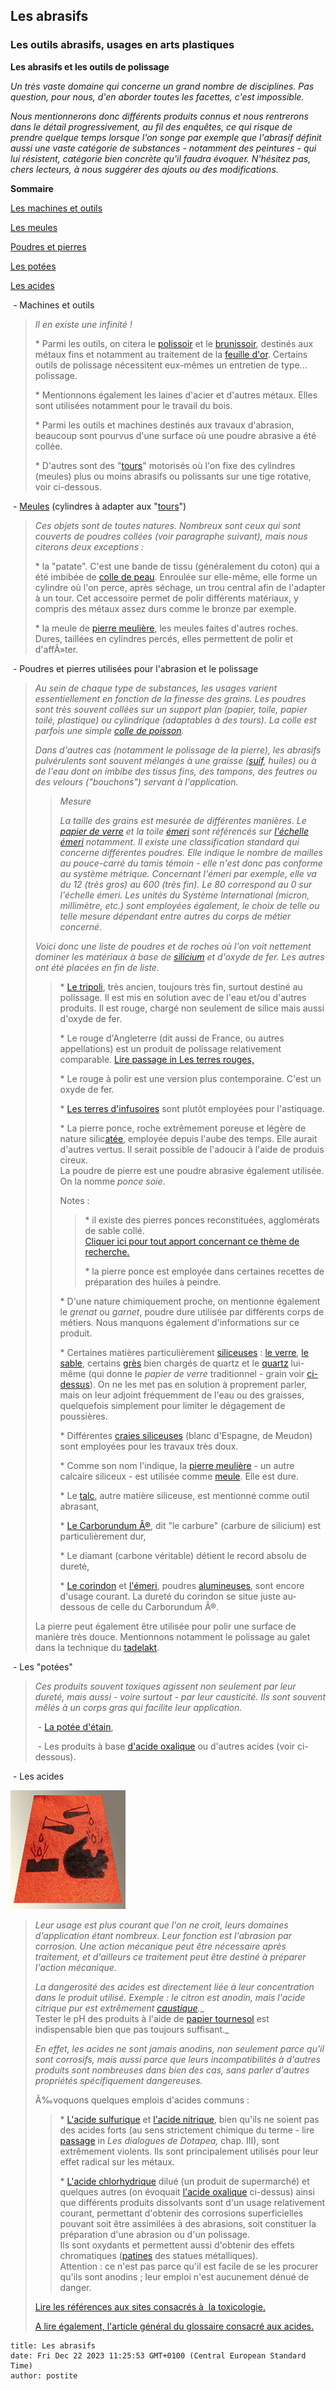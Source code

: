 ## Les abrasifs
### Les outils abrasifs, usages en arts plastiques
 **Les abrasifs et les outils de polissage**

_Un très vaste domaine qui concerne un grand nombre de disciplines. Pas question, pour nous, d'en aborder toutes les facettes, c'est impossible._

_Nous mentionnerons donc différents produits connus et nous rentrerons dans le détail progressivement, au fil des enquêtes, ce qui risque de prendre quelque temps lorsque l'on songe par exemple que l'abrasif définit aussi une vaste catégorie de substances - notamment des peintures - qui lui résistent, catégorie bien concrète qu'il faudra évoquer. N'hésitez pas, chers lecteurs, à nous suggérer des ajouts ou des modifications._

**Sommaire**

[Les machines et outils](abrasifs.html#machinesetoutils)

[Les meules](abrasifs.html#tours)

[Poudres et pierres](abrasifs.html#poudresetpierres)

[Les potées](abrasifs.html#potees)

[Les acides](abrasifs.html#acides)

 - Machines et outils

> _Il en existe une infinité !_
> 
> \* Parmi les outils, on citera le [polissoir](p.html#polissoir) et le [brunissoir](brunissoir.html), destinés aux métaux fins et notamment au traitement de la [feuille d'or](feuillesmetalliques.html). Certains outils de polissage nécessitent eux-mêmes un entretien de type... polissage.
> 
> \* Mentionnons également les laines d'acier et d'autres métaux. Elles sont utilisées notamment pour le travail du bois.
> 
> \* Parmi les outils et machines destinés aux travaux d'abrasion, beaucoup sont pourvus d'une surface où une poudre abrasive a été collée.
> 
> \* D'autres sont des "[tours](tour.html)" motorisés où l'on fixe des cylindres (meules) plus ou moins abrasifs ou polissants sur une tige rotative, voir ci-dessous.

 - [Meules](meule.html) (cylindres à adapter aux "[tours](tour.html)")

> _Ces objets sont de toutes natures. Nombreux sont ceux qui sont couverts de poudres collées (voir paragraphe suivant), mais nous citerons deux exceptions :_
> 
> \* la "patate". C'est une bande de tissu (généralement du coton) qui a été imbibée de [colle de peau](colledepeau.html). Enroulée sur elle-même, elle forme un cylindre où l'on perce, après séchage, un trou central afin de l'adapter à un tour. Cet accessoire permet de polir différents matériaux, y compris des métaux assez durs comme le bronze par exemple.
> 
> \* la meule de [pierre meulière](pierremeuliere.html), les meules faites d'autres roches. Dures, taillées en cylindres percés, elles permettent de polir et d'affÃ»ter.

 - Poudres et pierres utilisées pour l'abrasion et le polissage

> _Au sein de chaque type de substances, les usages varient essentiellement en fonction de la finesse des grains. Les poudres sont très souvent collées sur un support plan (papier, toile, papier toilé, plastique) ou cylindrique (adaptables à des tours). La colle est parfois une simple [colle de poisson](colledepoisson.html)._
> 
> _Dans d'autres cas (notamment le polissage de la pierre), les abrasifs pulvérulents sont souvent mélangés à une graisse ([suif](suif.html), huiles) ou à de l'eau dont on imbibe des tissus fins, des tampons, des feutres ou des velours ("bouchons") servant à l'application._
> 
> > _Mesure_
> > 
> > _La taille des grains est mesurée de différentes manières. Le [papier de verre](abrasifs.html#silices) et la toile [émeri](emeri.html) sont référencés sur [l'échelle émeri](e.html#echelleemeri) notamment. Il existe une classification standard qui concerne différentes poudres. Elle indique le nombre de mailles au pouce-carré du tamis témoin - elle n'est donc pas conforme au système métrique. Concernant l'émeri par exemple, elle va du 12 (très gros) au 600 (très fin). Le 80 correspond au 0 sur l'échelle émeri. Les unités du Système International (micron, millimètre, etc.) sont employées également, le choix de telle ou telle mesure dépendant entre autres du corps de métier concerné._
> 
> _Voici donc une liste de poudres et de roches où l'on voit nettement dominer les matériaux à base de [silicium](silicium.html) et d'oxyde de fer. Les autres ont été placées en fin de liste._
> 
> > \* [Le tripoli](tripoli.html), très ancien, toujours très fin, surtout destiné au polissage. Il est mis en solution avec de l'eau et/ou d'autres produits. Il est rouge, chargé non seulement de silice mais aussi d'oxyde de fer.
> > 
> > \* Le rouge d'Angleterre (dit aussi de France, ou autres appellations) est un produit de polissage relativement comparable. [Lire passage in Les terres rouges,](terresrouges.html#rougedangleterre)
> > 
> > \* Le rouge à polir est une version plus contemporaine. C'est un oxyde de fer.
> > 
> > \* [Les terres d'infusoires](infusoire.html) sont plutôt employées pour l'astiquage.
> > 
> > \* La pierre ponce, roche extrêmement poreuse et légère de nature silic[atée](uresiresates.html), employée depuis l'aube des temps. Elle aurait d'autres vertus. Il serait possible de l'adoucir à l'aide de produis cireux.  
> > La poudre de pierre est une poudre abrasive également utilisée. On la nomme _ponce soie_.
> > 
> > Notes :
> > 
> > > \* il existe des pierres ponces reconstituées, agglomérats de sable collé.  
> > > [Cliquer ici pour tout apport concernant ce thème de recherche.](ecrire.html)
> > > 
> > > \* la pierre ponce est employée dans certaines recettes de préparation des huiles à peindre.
> > 
> > \* D'une nature chimiquement proche, on mentionne également le _grenat_ ou _garnet_, poudre dure utilisée par différents corps de métiers. Nous manquons également d'informations sur ce produit.
> > 
> > \* Certaines matières particulièrement [siliceuses](silice.html) : [le verre](verre.html), [le sable](sable.html), certains [grès](gres.html) bien chargés de quartz et le [quartz](quartz.html) lui-même (qui donne le _papier de verre_ traditionnel - grain voir [ci-dessus](abrasifs.html#echelles)). On ne les met pas en solution à proprement parler, mais on leur adjoint fréquemment de l'eau ou des graisses, quelquefois simplement pour limiter le dégagement de poussières.
> > 
> > \* Différentes [craies siliceuses](craie.html#craiessiliceuses) (blanc d'Espagne, de Meudon) sont employées pour les travaux très doux.
> > 
> > \* Comme son nom l'indique, la [pierre meulière](pierremeuliere.html) - un autre calcaire siliceux - est utilisée comme [meule](meule.html). Elle est dure.
> > 
> > \* Le [talc](talc.html), autre matière siliceuse, est mentionné comme outil abrasant,
> > 
> > \* [Le Carborundum Â®](carborundum.html), dit "le carbure" (carbure de silicium) est particulièrement dur,
> > 
> > \* Le diamant (carbone véritable) détient le record absolu de dureté,
> > 
> > \* [Le corindon](corindon.html) et [l'émeri](emeri.html), poudres [alumineuses](alumine.html), sont encore d'usage courant. La dureté du corindon se situe juste au-dessous de celle du Carborundum Â®.
> 
> La pierre peut également être utilisée pour polir une surface de manière très douce. Mentionnons notamment le polissage au galet dans la technique du [tadelakt](tadelakt.html).

 - Les "potées"

> _Ces produits souvent toxiques agissent non seulement par leur dureté, mais aussi - voire surtout - par leur causticité. Ils sont souvent mêlés à un corps gras qui facilite leur application._
> 
>  - [La potée d'étain](poteedetain.html),
> 
>  - Les produits à base [d'acide oxalique](oxalique.html) ou d'autres acides (voir ci-dessous).

 \- Les acides

![](images/corrosif.jpg)

> _Leur usage est plus courant que l'on ne croit, leurs domaines d'application étant nombreux. Leur fonction est l'abrasion par corrosion. Une action mécanique peut être nécessaire après traitement, et d'ailleurs ce traitement peut être destiné à préparer l'action mécanique._
> 
> _La dangerosité des acides est directement liée à leur concentration dans le produit utilisé. Exemple : le citron est anodin, mais l'acide citrique pur est extrêmement [caustique](caustique.html).__  
> Tester le pH des produits à l'aide de [papier tournesol](papiertournesol.html) est indispensable bien que pas toujours suffisant._
> 
> _En effet, les acides ne sont jamais anodins, non seulement parce qu'il sont corrosifs, mais aussi parce que leurs incompatibilités à d'autres produits sont nombreuses dans bien des cas, sans parler d'autres propriétés spécifiquement dangereuses._
> 
> Ã‰voquons quelques emplois d'acides communs :
> 
> > \* [L'acide sulfurique](sulfuriqueacide.html) et [l'acide nitrique](nitrique.html), bien qu'ils ne soient pas des acides forts (au sens strictement chimique du terme - lire [passage](chap03caseine.html#forcefaiblesse) in _Les dialogues de Dotapea,_ chap. III), sont extrêmement violents. Ils sont principalement utilisés pour leur effet radical sur les métaux.
> > 
> > \* [L'acide chlorhydrique](chlorhydrique.html) dilué (un produit de supermarché) et quelques autres (on évoquait [l'acide oxalique](oxalique.html) ci-dessus) ainsi que différents produits dissolvants sont d'un usage relativement courant, permettant d'obtenir des corrosions superficielles pouvant soit être assimilées à des abrasions, soit constituer la préparation d'une abrasion ou d'un polissage.  
> > Ils sont oxydants et permettent aussi d'obtenir des effets chromatiques ([patines](patines.html) des statues métalliques).  
> > Attention : ce n'est pas parce qu'il est facile de se les procurer qu'ils sont anodins ; leur emploi n'est aucunement dénué de danger.
> 
> [Lire les références aux sites consacrés à  la toxicologie.](liensutiles.html#artetsecurite)
> 
> [A lire également, l'article général du glossaire consacré aux acides.](acides.html)


```
title: Les abrasifs
date: Fri Dec 22 2023 11:25:53 GMT+0100 (Central European Standard Time)
author: postite
```
